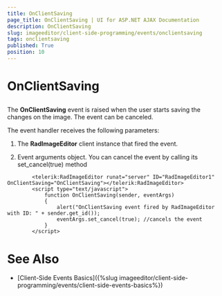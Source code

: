 ```yaml
---
title: OnClientSaving
page_title: OnClientSaving | UI for ASP.NET AJAX Documentation
description: OnClientSaving
slug: imageeditor/client-side-programming/events/onclientsaving
tags: onclientsaving
published: True
position: 10
---
```


# OnClientSaving



## 

The __OnClientSaving__ event is raised when the user starts saving the changes on the image. The event can be canceled.

The event handler receives the following parameters:

1. The __RadImageEditor__ client instance that fired the event.

1. Event arguments object. You can cancel the event by calling its set_cancel(true) method

````ASPNET
	    <telerik:RadImageEditor runat="server" ID="RadImageEditor1" OnClientSaving="OnClientSaving"></telerik:RadImageEditor>
	    <script type="text/javascript">
	        function OnClientSaving(sender, eventArgs)
	        {
	            alert("OnClientSaving event fired by RadImageEditor with ID: " + sender.get_id());
	            eventArgs.set_cancel(true); //cancels the event
	        }
	    </script>
````



# See Also

 * [Client-Side Events Basics]({%slug imageeditor/client-side-programming/events/client-side-events-basics%})
